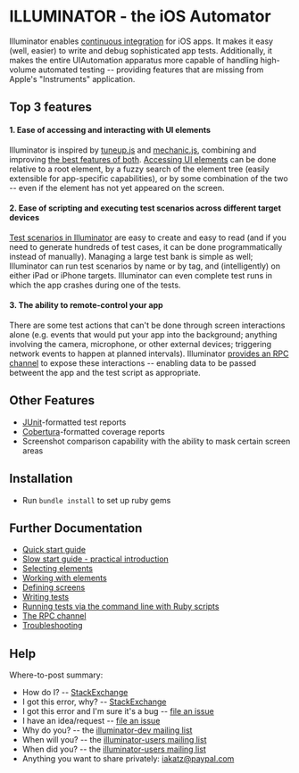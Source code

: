 ILLUMINATOR - the iOS Automator
===============================

Illuminator enables [continuous integration](http://en.wikipedia.org/wiki/Continuous_integration) for iOS apps.  It makes it easy (well, easier) to write and debug sophisticated app tests.  Additionally, it makes the entire UIAutomation apparatus more capable of handling high-volume automated testing -- providing features that are missing from Apple's "Instruments" application.


Top 3 features
--------------

#### 1. Ease of accessing and interacting with UI elements

Illuminator is inspired by [tuneup.js](https://github.com/alexvollmer/tuneup_js) and [mechanic.js](https://github.com/jaykz52/mechanic), combining and improving [the best features of both](docs/Extensions.md).  [Accessing UI elements](docs/Selectors.md) can be done relative to a root element, by a fuzzy search of the element tree (easily extensible for app-specific capabilities), or by some combination of the two -- even if the element has not yet appeared on the screen.

#### 2. Ease of scripting and executing test scenarios across different target devices

[Test scenarios in Illuminator](docs/Automator.md) are easy to create and easy to read (and if you need to generate hundreds of test cases, it can be done programmatically instead of manually).  Managing a large test bank is simple as well; Illuminator can run test scenarios by name or by tag, and (intelligently) on either iPad or iPhone targets.  Illuminator can even complete test runs in which the app crashes during one of the tests.

#### 3. The ability to remote-control your app

There are some test actions that can't be done through screen interactions alone (e.g. events that would put your app into the background; anything involving the camera, microphone, or other external devices; triggering network events to happen at planned intervals).  Illuminator [provides an RPC channel](docs/Bridge.md) to expose these interactions -- enabling data to be passed betweent the app and the test script as appropriate.


Other Features
--------------

* [JUnit](http://windyroad.com.au/2011/02/07/apache-ant-junit-xml-schema/)-formatted test reports
* [Cobertura](http://cobertura.github.io/cobertura/)-formatted coverage reports
* Screenshot comparison capability with the ability to mask certain screen areas


Installation
------------

* Run `bundle install` to set up ruby gems


Further Documentation
---------------------
* [Quick start guide](docs/README.md)
* [Slow start guide - practical introduction](docs/PracticalIntroduction.md)
* [Selecting elements](docs/Selectors.md)
* [Working with elements](docs/Extensions.md)
* [Defining screens](docs/AppMap.md)
* [Writing tests](docs/Automator.md)
* [Running tests via the command line with Ruby scripts](docs/Commandline.md)
* [The RPC channel](docs/Bridge.md)
* [Troubleshooting](docs/Troubleshooting.md)

Help
----

Where-to-post summary:

* How do I? -- [StackExchange](http://stackoverflow.com/questions/tagged/illuminator)
* I got this error, why? -- [StackExchange](http://stackoverflow.com/questions/tagged/illuminator)
* I got this error and I'm sure it's a bug -- [file an issue](https://github.com/paypal/Illuminator/issues)
* I have an idea/request -- [file an issue](https://github.com/paypal/Illuminator/issues)
* Why do you? -- the [illuminator-dev mailing list](https://groups.google.com/forum/#!forum/illuminator-dev)
* When will you? -- the [illuminator-users mailing list](https://groups.google.com/forum/#!forum/illuminator-users)
* When did you? -- the [illuminator-users mailing list](https://groups.google.com/forum/#!forum/illuminator-announce)
* Anything you want to share privately: [iakatz@paypal.com](mailto:iakatz@paypal.com)
